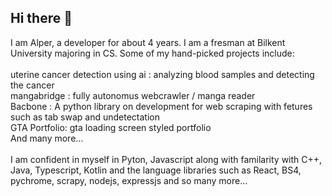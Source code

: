 ## Hi there 👋
I am Alper, a developer for about 4 years. I am a fresman at Bilkent University majoring in CS. Some of my hand-picked projects include:
<br/>
<br/>uterine cancer detection using ai : analyzing blood samples and detecting the cancer
<br/>mangabridge : fully autonomus webcrawler / manga reader
<br/>Bacbone : A python library on development for web scraping with fetures such as tab swap and undetectation
<br/>GTA Portfolio: gta loading screen styled portfolio
<br/>And many more...
<br/>
<br/>I am confident in myself in Pyton, Javascript along with familarity with C++, Java, Typescript, Kotlin and the language libraries such as React, BS4, pychrome, scrapy, nodejs, expressjs and so many more...


<!--
**PlatinMavi/PlatinMavi** is a ✨ _special_ ✨ repository because its `README.md` (this file) appears on your GitHub profile.

Here are some ideas to get you started:

- 🔭 I’m currently working on ...
- 🌱 I’m currently learning ...
- 👯 I’m looking to collaborate on ...
- 🤔 I’m looking for help with ...
- 💬 Ask me about ...
- 📫 How to reach me: ...
- 😄 Pronouns: ...
- ⚡ Fun fact: ...
-->
